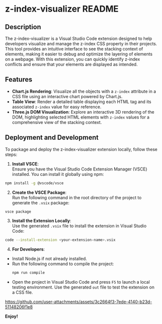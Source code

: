 # z-index-visualizer README

## Description

The z-index-visualizer is a Visual Studio Code extension designed to help developers visualize and manage the z-index CSS property in their projects. This tool provides an intuitive interface to see the stacking context of elements, making it easier to debug and optimize the layering of elements on a webpage. With this extension, you can quickly identify z-index conflicts and ensure that your elements are displayed as intended.

## Features

- **Chart.js Rendering**: Visualize all the objects with a `z-index` attribute in a CSS file using an interactive chart powered by Chart.js.
- **Table View**: Render a detailed table displaying each HTML tag and its associated `z-index` value for easy reference.
- **Three.js DOM Visualization**: Explore an interactive 3D rendering of the DOM, highlighting selected HTML elements with `z-index` values for a comprehensive view of the stacking context.

## Deployment and Development

To package and deploy the z-index-visualizer extension locally, follow these steps:

1. **Install VSCE**:  
  Ensure you have the Visual Studio Code Extension Manager (VSCE) installed. You can install it globally using npm:  
  ```bash
  npm install -g @vscode/vsce
  ```

2. **Create the VSCE Package**:  
  Run the following command in the root directory of the project to generate the `.vsix` package:  
  ```bash
  vsce package
  ```

3. **Install the Extension Locally**:  
  Use the generated `.vsix` file to install the extension in Visual Studio Code:  
  ```bash
  code --install-extension <your-extension-name>.vsix
  ```

4. **For Developers**:  
  - Install Node.js if not already installed.
  - Run the following command to compile the project:  
    ```bash
    npm run compile
    ```
  - Open the project in Visual Studio Code and press `F5` to launch a local testing environment. Use the generated `out` file to test the extension on a CSS file.



https://github.com/user-attachments/assets/3c2664f3-7ede-4140-b23d-51148206f1e8



**Enjoy!**
